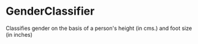 # GenderClassifier
Classifies gender on the basis of a person's height (in cms.) and foot size (in inches)
